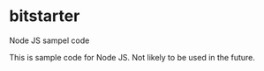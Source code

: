 # bitstarter
Node JS sampel code

This is sample code for Node JS.
Not likely to be used in the future.
